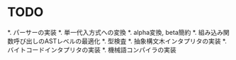 # TODO

*. パーサーの実装
*. 単一代入方式への変換
*. alpha変換, beta簡約
*. 組み込み関数呼び出しのASTレベルの最適化
*. 型検査
*. 抽象構文木インタプリタの実装
*. バイトコードインタプリタの実装
*. 機械語コンパイラの実装

